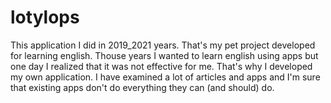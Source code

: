 # lotylops
This application I did in 2019_2021 years. That's my pet project developed for learning english. Thouse years I wanted to learn english using apps but one day I realized that it was not effective for me.
That's why I developed my own application. I have examined a lot of articles and apps and I'm sure that existing apps don't do everything they can (and should) do.
